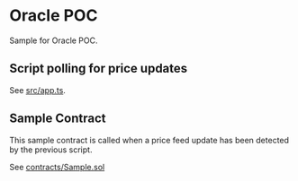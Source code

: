 # Oracle POC

Sample for Oracle POC.

## Script polling for price updates

See [src/app.ts](src/app.ts).

## Sample Contract
This sample contract is called when a price feed update has been detected
by the previous script.

See [contracts/Sample.sol](contracts/Sample.sol)